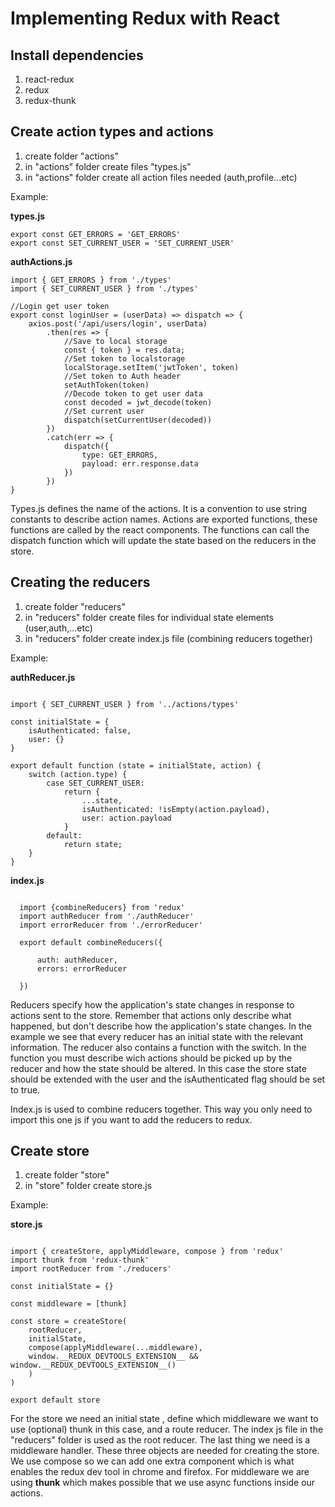 # Implementing Redux with React #

## Install dependencies ##
  1. react-redux
  2. redux
  3. redux-thunk 
    
## Create action types and actions ##
  1. create folder "actions"
  2. in "actions" folder create files "types.js" 
  3. in "actions" folder create all action files needed (auth,profile...etc) 

  Example:
  
  **types.js**
  
  ```code 
  export const GET_ERRORS = 'GET_ERRORS'
  export const SET_CURRENT_USER = 'SET_CURRENT_USER'
  ```
  
  **authActions.js**
  ```code 
  import { GET_ERRORS } from './types'
  import { SET_CURRENT_USER } from './types'
  
  //Login get user token
  export const loginUser = (userData) => dispatch => {
      axios.post('/api/users/login', userData)
          .then(res => {
              //Save to local storage
              const { token } = res.data;
              //Set token to localstorage
              localStorage.setItem('jwtToken', token)
              //Set token to Auth header
              setAuthToken(token)
              //Decode token to get user data
              const decoded = jwt_decode(token)
              //Set current user
              dispatch(setCurrentUser(decoded))
          })
          .catch(err => {
              dispatch({
                  type: GET_ERRORS,
                  payload: err.response.data
              })
          })
  }
  ```

  Types.js defines the name of the actions. It is a convention to use string constants to describe action names.
  Actions are exported functions, these functions are called by the react components. The functions can call the dispatch     function which will update the state based on the reducers in the store. 
  
## Creating the reducers ##
  
  1. create folder "reducers"
  2. in "reducers" folder create files for individual state elements (user,auth,...etc) 
  3. in "reducers" folder create index.js file (combining reducers together)
  
  Example:
  
  **authReducer.js**
  
  ```code
  
  import { SET_CURRENT_USER } from '../actions/types'

  const initialState = {
      isAuthenticated: false,
      user: {}
  }

  export default function (state = initialState, action) {
      switch (action.type) {
          case SET_CURRENT_USER:
              return {
                  ...state,
                  isAuthenticated: !isEmpty(action.payload),
                  user: action.payload
              }
          default:
              return state;
      }
  }
  
  ```
  
  **index.js**
  
  ```code
  
    import {combineReducers} from 'redux'
    import authReducer from './authReducer'
    import errorReducer from './errorReducer'

    export default combineReducers({

        auth: authReducer,
        errors: errorReducer

    })
  
  ```

  Reducers specify how the application's state changes in response to actions sent to the store. Remember that actions only describe what happened, but don't describe how the application's state changes.
In the example we see that every reducer has an initial state with the relevant information. The reducer also contains a function with the switch. In the function you must describe wich actions should be picked up by the reducer and how the state should be altered. In this case the store state should be extended with the user and the isAuthenticated flag should be set to true. 

  Index.js is used to combine reducers together. This way you only need to import this one js if you want to add the reducers to redux. 

## Create store ##

  1. create folder "store"
  2. in "store" folder create store.js

  Example:
  
  **store.js**
  
  ```code
  
  import { createStore, applyMiddleware, compose } from 'redux'
  import thunk from 'redux-thunk'
  import rootReducer from './reducers'

  const initialState = {}

  const middleware = [thunk]

  const store = createStore(
      rootReducer,
      initialState,
      compose(applyMiddleware(...middleware),
      window.__REDUX_DEVTOOLS_EXTENSION__ && window.__REDUX_DEVTOOLS_EXTENSION__()
      )
  )

  export default store
  
  ```
  
  For the store we need an initial state , define which middleware we want to use (optional) thunk in this case, and a route reducer. The index js file in the "reducers" folder is used as the root reducer. The last thing we need is a middleware handler. These three objects are needed for creating the store. We use compose so we can add one extra component which is what enables the redux dev tool in chrome and firefox.
  For middleware we are using **thunk** which makes possible that we use async functions inside our actions.
  
  
